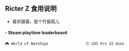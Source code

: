 ## Ricter Z 食用说明
- 喜欢猫猫，是个冇猫孤儿

<!-- steam-box start -->
#### - Steam playtime leaderboard
```text
🎮 World of Warships                 🕘 243 hrs 32 mins
```
<!-- Powered by https://github.com/YouEclipse/steam-box . -->
<!-- steam-box end -->

